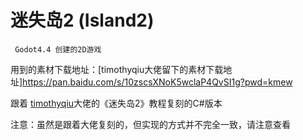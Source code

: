 # 迷失岛2 (Island2) 

```
 Godot4.4 创建的2D游戏
```

用到的素材下载地址：[timothyqiu大佬留下的素材下载地址]https://pan.baidu.com/s/10zscsXNoK5wclaP4QvSI1g?pwd=kmew


跟着 [timothyqiu](https://github.com/timothyqiu)大佬的《迷失岛2》教程复刻的C#版本


注意：虽然是跟着大佬复刻的，但实现的方式并不完全一致，请注意查看